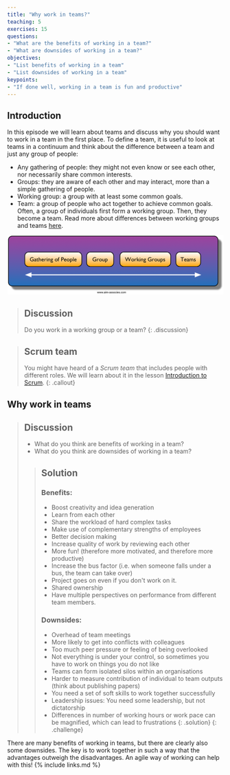 ```yaml
---
title: "Why work in teams?"
teaching: 5
exercises: 15
questions:
- "What are the benefits of working in a team?"
- "What are downsides of working in a team?"
objectives:
- "List benefits of working in a team"
- "List downsides of working in a team"
keypoints:
- "If done well, working in a team is fun and productive"
---
```


## Introduction

In this episode we will learn about teams and discuss why you should want to
work in a team in the first place. To define a team, it is useful to look at
teams in a continuum and think about the difference between a team and just any
group of people:

- Any gathering of people: they might not even know or see each other, nor
  necessarily share common interests.
- Groups: they are aware of each other and may interact, more than a
  simple gathering of people.
- Working group: a group with at least some common goals.
- Team: a group of people who act together to achieve common goals. Often,
  a group of individuals first form a working group. Then, they become a team.
  Read more about differences between working groups and teams
  [here](https://ec.europa.eu/eusa/ebooks/wit-en/book.html#chapter02).

![team continuum](../fig/team_continuum.png)

> ## Discussion
>
> Do you work in a working group or a team?
{: .discussion}

> ## Scrum team
>
> You might have heard of a _Scrum team_ that includes people with different
roles. We will learn about it in the lesson [Introduction to
Scrum](./03-scrum-intro.md).
{: .callout}

## Why work in teams

> ## Discussion
> - What do you think are benefits of working in a team?
> - What do you think are downsides of working in a team?
>
> > ## Solution
> > ### Benefits:
> > - Boost creativity and idea generation
> > - Learn from each other
> > - Share the workload of hard complex tasks
> > - Make use of complementary strengths of employees
> > - Better decision making
> > - Increase quality of work by reviewing each other
> > - More fun! (therefore more motivated, and therefore more productive)
> > - Increase the bus factor (i.e. when someone falls under a bus, the team can take over)
> > - Project goes on even if you don't work on it.
> > - Shared ownership
> > - Have multiple perspectives on performance from different team members.
> >
> > ### Downsides:
> > - Overhead of team meetings
> > - More likely to get into conflicts with colleagues
> > - Too much peer pressure or feeling of being overlooked
> > - Not everything is under your control, so sometimes you have to work on things you do not like
> > - Teams can form isolated silos within an organisations
> > - Harder to measure contribution of individual to team outputs (think about publishing papers)
> > - You need a set of soft skills to work together successfully
> > - Leadership issues: You need some leadership, but not dictatorship
> > - Differences in number of working hours or work pace can be magnified, which can lead to frustrations
> {: .solution}
{: .challenge}

There are many benefits of working in teams, but there are clearly also some downsides.
The key is to work together in such a way that the advantages outweigh the disadvantages.
An agile way of working can help with this!
{% include links.md %}
